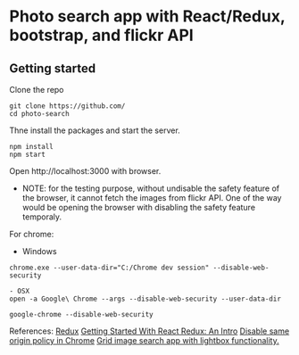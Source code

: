# Photo search app with React/Redux, bootstrap, and flickr API

## Getting started

Clone the repo
```
git clone https://github.com/
cd photo-search
```

Thne install the packages and start the server.
```
npm install
npm start
```

Open http://localhost:3000 with browser.

* NOTE: for the testing purpose, without undisable the safety feature of the browser, it cannot fetch the images from flickr API. One of the way would be opening the browser with disabling the safety feature temporaly. 

For chrome:
- Windows
```
chrome.exe --user-data-dir="C:/Chrome dev session" --disable-web-security
```
```
- OSX
open -a Google\ Chrome --args --disable-web-security --user-data-dir
```
```
google-chrome --disable-web-security
```

References:
[Redux](http://redux.js.org/)
[Getting Started With React Redux: An Intro](https://www.codementor.io/mz026/getting-started-with-react-redux-an-intro-8r6kurcxf)
[Disable same origin policy in Chrome](https://stackoverflow.com/questions/3102819/disable-same-origin-policy-in-chrome)
[Grid image search app with lightbox functionality.](https://github.com/ron2911/gridImageSearch)